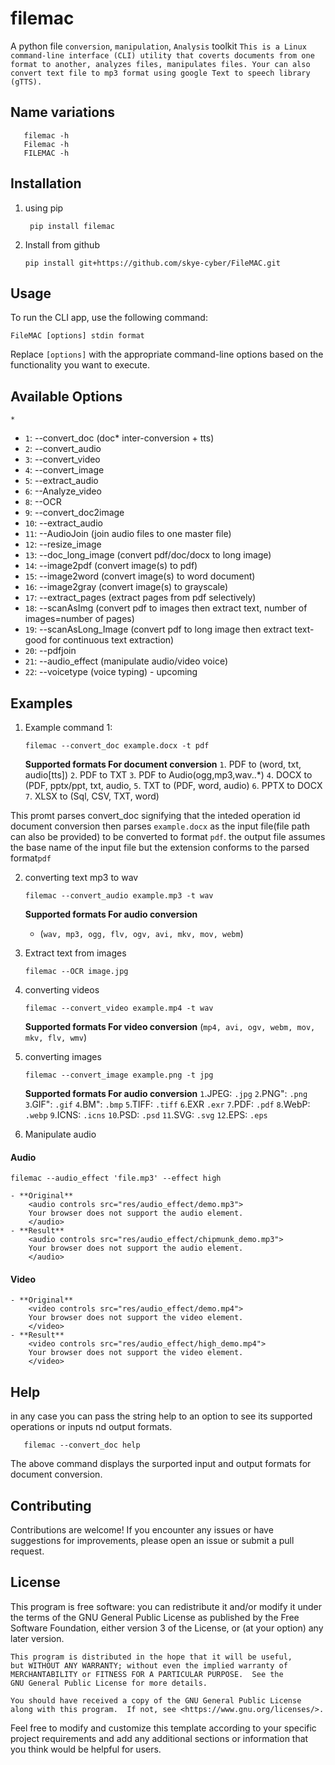 # filemac
A python file `conversion`, `manipulation`, `Analysis` toolkit
`This is a Linux command-line interface (CLI) utility that coverts documents from one format to another,
analyzes files, manipulates files.
Your can also convert text file to mp3 format using google Text to speech library (gTTS).`
## Name variations
```shell
   filemac -h
   Filemac -h
   FILEMAC -h
   ```

## Installation
1. using pip

   ```shell
	pip install filemac
   ```
2. Install from github

    ```shell
    pip install git+https://github.com/skye-cyber/FileMAC.git
    ```
## Usage

To run the CLI app, use the following command:

```shell
FileMAC [options] stdin format
```

Replace `[options]` with the appropriate command-line options based on the functionality you want to execute.

## Available Options
``*``
- `1`:  --convert_doc         (doc* inter-conversion + tts)
- `2`:  --convert_audio
- `3`:  --convert_video
- `4`:  --convert_image
- `5`:  --extract_audio
- `6`:  --Analyze_video
- `8`:  --OCR
- `9`:  --convert_doc2image
- `10`: --extract_audio
- `11`: --AudioJoin (join audio files to one master file)
- `12`: --resize_image
- `13`: --doc_long_image      (convert pdf/doc/docx to long image)
- `14`: --image2pdf (convert image(s) to pdf)
- `15`: --image2word (convert image(s) to word document)
- `16`: --image2gray (convert image(s) to grayscale)
- `17`: --extract_pages (extract pages from pdf selectively)
- `18`: --scanAsImg (convert pdf to images then extract text, number of images=number of pages)
- `19`: --scanAsLong_Image (convert pdf to long image then extract text-good for continuous text extraction)
- `20`: --pdfjoin
- `21`: --audio_effect (manipulate audio/video voice)
- `22`: --voicetype (voice typing) - upcoming

## Examples

1. Example command 1:

   ```shell
   filemac --convert_doc example.docx -t pdf
   ```
    **Supported formats For document conversion**
       `1`.  PDF to (word, txt, audio\[tts\]) 
       `2`.  PDF to TXT
       `3`.  PDF to Audio(ogg,mp3,wav..*)
       `4`.  DOCX to (PDF, pptx/ppt, txt, audio,
       `5`.  TXT to (PDF, word, audio)
       `6`. PPTX to DOCX
       `7`. XLSX to (Sql, CSV, TXT, word)


  This promt parses convert_doc signifying that the inteded operation id document conversion then parses ```example.docx``` as the input file(file path can also be provided) to be converted to format ```pdf```.
the output file assumes the base name of the input file but the extension conforms to the parsed format```pdf```

2. converting text mp3 to wav
   ```shell
   filemac --convert_audio example.mp3 -t wav
    ```
    **Supported formats For audio conversion**
    - (``wav, mp3, ogg, flv, ogv, avi, mkv, mov, webm``)


3. Extract text from images
    ```shell
    filemac --OCR image.jpg
    ```

4. converting videos
   ```shell
   filemac --convert_video example.mp4 -t wav
    ```
    **Supported formats For video conversion**
    (``mp4, avi, ogv, webm, mov, mkv, flv, wmv``)


5. converting images
   ```shell
   filemac --convert_image example.png -t jpg
    ```
   **Supported formats For audio conversion**
       `1`.JPEG: `.jpg`
       `2`.PNG": `.png`
       `3`.GIF": `.gif`
       `4`.BM":  `.bmp`
       `5`.TIFF: `.tiff`
       `6`.EXR   `.exr`
       `7`.PDF:  `.pdf`
       `8`.WebP: `.webp`
       `9`.ICNS: `.icns`
       `10`.PSD: `.psd`
       `11`.SVG: `.svg`
       `12`.EPS: `.eps`

       
6. Manipulate audio
#### Audio 
```shell
filemac --audio_effect 'file.mp3' --effect high
```
    - **Original**
        <audio controls src="res/audio_effect/demo.mp3">
        Your browser does not support the audio element.
        </audio>
    - **Result**
        <audio controls src="res/audio_effect/chipmunk_demo.mp3">
        Your browser does not support the audio element.
        </audio>
    
#### Video
    - **Original**
        <video controls src="res/audio_effect/demo.mp4">
        Your browser does not support the video element.
        </video>
    - **Result**
        <video controls src="res/audio_effect/high_demo.mp4">
        Your browser does not support the video element.
        </video>
## Help
in any case you can pass the string help to an option to see its supported operations or inputs nd output formats.
```shell
   filemac --convert_doc help
```
The above command displays the surported input and output formats for document conversion.
## Contributing

Contributions are welcome! If you encounter any issues or have suggestions for improvements, please open an issue or submit a pull request.

## License
This program is free software: you can redistribute it and/or modify
    it under the terms of the GNU General Public License as published by
    the Free Software Foundation, either version 3 of the License, or
    (at your option) any later version.

    This program is distributed in the hope that it will be useful,
    but WITHOUT ANY WARRANTY; without even the implied warranty of
    MERCHANTABILITY or FITNESS FOR A PARTICULAR PURPOSE.  See the
    GNU General Public License for more details.

    You should have received a copy of the GNU General Public License
    along with this program.  If not, see <https://www.gnu.org/licenses/>.


Feel free to modify and customize this template according to your specific project requirements and add any additional sections or information that you think would be helpful for users.

